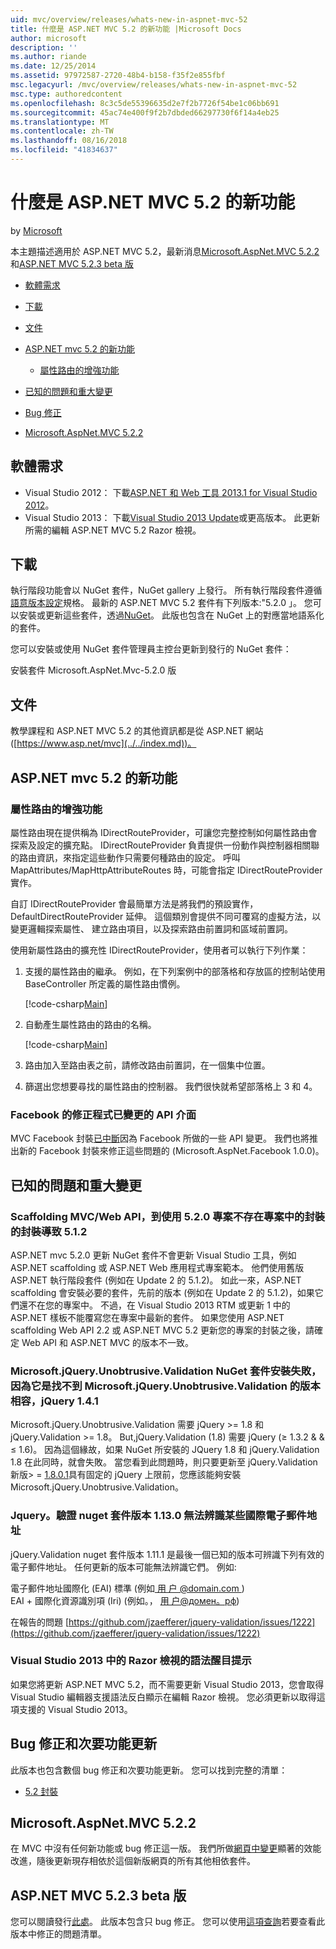 ```yaml
---
uid: mvc/overview/releases/whats-new-in-aspnet-mvc-52
title: 什麼是 ASP.NET MVC 5.2 的新功能 |Microsoft Docs
author: microsoft
description: ''
ms.author: riande
ms.date: 12/25/2014
ms.assetid: 97972587-2720-48b4-b158-f35f2e855fbf
msc.legacyurl: /mvc/overview/releases/whats-new-in-aspnet-mvc-52
msc.type: authoredcontent
ms.openlocfilehash: 8c3c5de55396635d2e7f2b7726f54be1c06bb691
ms.sourcegitcommit: 45ac74e400f9f2b7dbded66297730f6f14a4eb25
ms.translationtype: MT
ms.contentlocale: zh-TW
ms.lasthandoff: 08/16/2018
ms.locfileid: "41834637"
---
```

<a name="whats-new-in-aspnet-mvc-52"></a>什麼是 ASP.NET MVC 5.2 的新功能
====================
by [Microsoft](https://github.com/microsoft)

本主題描述適用於 ASP.NET MVC 5.2，最新消息[Microsoft.AspNet.MVC 5.2.2](#52)和[ASP.NET MVC 5.2.3 beta 版](#mvc523Beta)

- [軟體需求](#softRequire)
- [下載](#download)
- [文件](#documentation)
- [ASP.NET mvc 5.2 的新功能](#new-features)

    - [屬性路由的增強功能](#attributerouting)
- [已知的問題和重大變更](#knownbreakingchanges)
- [Bug 修正](#bug-fixes)
- [Microsoft.AspNet.MVC 5.2.2](#52)

<a id="softRequire"></a>
## <a name="software-requirements"></a>軟體需求

- Visual Studio 2012： 下載[ASP.NET 和 Web 工具 2013.1 for Visual Studio 2012](https://go.microsoft.com/fwlink/?LinkId=390062)。
- Visual Studio 2013： 下載[Visual Studio 2013 Update](https://go.microsoft.com/fwlink/?LinkId=390064)或更高版本。 此更新所需的編輯 ASP.NET MVC 5.2 Razor 檢視。

<a id="download"></a>
## <a name="download"></a>下載

執行階段功能會以 NuGet 套件，NuGet gallery 上發行。 所有執行階段套件遵循[語意版本設定](http://semver.org/)規格。 最新的 ASP.NET MVC 5.2 套件有下列版本:"5.2.0 」。 您可以安裝或更新這些套件，透過[NuGet](http://www.nuget.org/packages/Microsoft.AspNet.Mvc/)。 此版也包含在 NuGet 上的對應當地語系化的套件。

您可以安裝或使用 NuGet 套件管理員主控台更新到發行的 NuGet 套件：

安裝套件 Microsoft.AspNet.Mvc-5.2.0 版

<a id="documentation"></a>
## <a name="documentation"></a>文件

教學課程和 ASP.NET MVC 5.2 的其他資訊都是從 ASP.NET 網站 ([https://www.asp.net/mvc](../../index.md))。

<a id="new-features"></a>
## <a name="new-features-in-aspnet-mvc-52"></a>ASP.NET mvc 5.2 的新功能

<a id="attributerouting"></a>
### <a name="attribute-routing-improvements"></a>屬性路由的增強功能

屬性路由現在提供稱為 IDirectRouteProvider，可讓您完整控制如何屬性路由會探索及設定的擴充點。 IDirectRouteProvider 負責提供一份動作與控制器相關聯的路由資訊，來指定這些動作只需要何種路由的設定。 呼叫 MapAttributes/MapHttpAttributeRoutes 時，可能會指定 IDirectRouteProvider 實作。

自訂 IDirectRouteProvider 會最簡單方法是將我們的預設實作，DefaultDirectRouteProvider 延伸。 這個類別會提供不同可覆寫的虛擬方法，以變更邏輯探索屬性、 建立路由項目，以及探索路由前置詞和區域前置詞。

使用新屬性路由的擴充性 IDirectRouteProvider，使用者可以執行下列作業：

1. 支援的屬性路由的繼承。 例如，在下列案例中的部落格和存放區的控制站使用 BaseController 所定義的屬性路由慣例。 

    [!code-csharp[Main](whats-new-in-aspnet-mvc-52/samples/sample1.cs)]
2. 自動產生屬性路由的路由的名稱。 

    [!code-csharp[Main](whats-new-in-aspnet-mvc-52/samples/sample2.cs)]
3. 路由加入至路由表之前，請修改路由前置詞，在一個集中位置。
4. 篩選出您想要尋找的屬性路由的控制器。 我們很快就希望部落格上 3 和 4。

### <a name="facebook-fixes-for-changed-api-surface"></a>Facebook 的修正程式已變更的 API 介面

MVC Facebook 封裝[已中斷](https://aspnetwebstack.codeplex.com/workitem/list/advanced?keyword=&amp;status=All&amp;type=All&amp;priority=All&amp;release=v5.2%20RC&amp;assignedTo=All&amp;component=Facebook&amp;sortField=AssignedTo&amp;sortDirection=Ascending&amp;page=0&amp;reasonClosed=All)因為 Facebook 所做的一些 API 變更。 我們也將推出新的 Facebook 封裝來修正這些問題的 (Microsoft.AspNet.Facebook 1.0.0)。

<a id="knownbreakingchanges"></a>
## <a name="known-issues-and-breaking-changes"></a>已知的問題和重大變更

### <a name="scaffolding-mvcweb-api-into-a-project-with-520-packages-results-in-512-packages-for-ones-that-dont-already-exist-in-the-project"></a>Scaffolding MVC/Web API，到使用 5.2.0 專案不存在專案中的封裝的封裝導致 5.1.2

ASP.NET mvc 5.2.0 更新 NuGet 套件不會更新 Visual Studio 工具，例如 ASP.NET scaffolding 或 ASP.NET Web 應用程式專案範本。 他們使用舊版 ASP.NET 執行階段套件 (例如在 Update 2 的 5.1.2)。 如此一來，ASP.NET scaffolding 會安裝必要的套件，先前的版本 (例如在 Update 2 的 5.1.2)，如果它們還不在您的專案中。 不過，在 Visual Studio 2013 RTM 或更新 1 中的 ASP.NET 樣板不能覆寫您在專案中最新的套件。 如果您使用 ASP.NET scaffolding Web API 2.2 或 ASP.NET MVC 5.2 更新您的專案的封裝之後，請確定 Web API 和 ASP.NET MVC 的版本不一致。

### <a name="microsoftjqueryunobtrusivevalidation-nuget-package-installation-fails-because-it-is-unable-to-find-a-version-of-microsoftjqueryunobtrusivevalidation-compatible-to-jquery-141"></a>Microsoft.jQuery.Unobtrusive.Validation NuGet 套件安裝失敗，因為它是找不到 Microsoft.jQuery.Unobtrusive.Validation 的版本相容，jQuery 1.4.1

Microsoft.jQuery.Unobtrusive.Validation 需要 jQuery &gt;= 1.8 和 jQuery.Validation &gt;= 1.8。 But,jQuery.Validation (1.8) 需要 jQuery (&#8805; 1.3.2 &amp; &amp; &#8804; 1.6)。 因為這個緣故，如果 NuGet 所安裝的 JQuery 1.8 和 jQuery.Validation 1.8 在此同時，就會失敗。 當您看到此問題時，則只要更新至 jQuery.Validation 新版&gt; =  [1.8.0.1](https://www.nuget.org/packages/jQuery.Validation/1.8.0.1)具有固定的 jQuery 上限前，您應該能夠安裝Microsoft.jQuery.Unobtrusive.Validation。

### <a name="the-jqueryvalidation-nuget-package-version-1130-does-not-recognize-some-international-email-addresses"></a>Jquery。驗證 nuget 套件版本 1.13.0 無法辨識某些國際電子郵件地址

jQuery.Validation nuget 套件版本 1.11.1 是最後一個已知的版本可辨識下列有效的電子郵件地址。 任何更新的版本可能無法辨識它們。 例如: 

電子郵件地址國際化 (EAI) 標準 (例如[ &#29992; &#25143; @domain.com ](mailto:&#29992;&#25143;@domain.com))   
 EAI + 國際化資源識別項 (Iri) (例如。， [ &#29992; &#25143;@&#1076;&#1086;&#1084;&#1077;&#1085;。&#1088;&#1092;](mailto:&#29992;&#25143;@&#1076;&#1086;&#1084;&#1077;&#1085;.&#1088;&#1092;))

在報告的問題 [https://github.com/jzaefferer/jquery-validation/issues/1222](https://github.com/jzaefferer/jquery-validation/issues/1222)

### <a name="syntax-highlighting-for-razor-views-in-visual-studio-2013"></a>Visual Studio 2013 中的 Razor 檢視的語法醒目提示

如果您將更新 ASP.NET MVC 5.2，而不需要更新 Visual Studio 2013，您會取得 Visual Studio 編輯器支援語法反白顯示在編輯 Razor 檢視。 您必須更新以取得這項支援的 Visual Studio 2013。

<a id="bug-fixes"></a>
## <a name="bug-fixes-and-minor-feature-updates"></a>Bug 修正和次要功能更新

此版本也包含數個 bug 修正和次要功能更新。 您可以找到完整的清單：

- [5.2 封裝](https://aspnetwebstack.codeplex.com/workitem/list/advanced?keyword=&amp;status=Closed&amp;type=All&amp;priority=All&amp;release=v5.2%20RC&amp;assignedTo=All&amp;component=MVC&amp;sortField=AssignedTo&amp;sortDirection=Ascending&amp;page=0&amp;reasonClosed=Fixed)

<a id="52"></a>
## <a name="microsoftaspnetmvc-522"></a>Microsoft.AspNet.MVC 5.2.2

在 MVC 中沒有任何新功能或 bug 修正這一版。 我們所做[網頁中變更](https://blogs.msdn.com/b/webdev/archive/2014/07/28/announcing-the-beta-release-of-web-pages-3-2-1.aspx)顯著的效能改進，隨後更新現存相依於這個新版網頁的所有其他相依套件。

<a id="mvc523Beta"></a>
## <a name="aspnet-mvc-523-beta"></a>ASP.NET MVC 5.2.3 beta 版

您可以閱讀發行[此處](https://blogs.msdn.com/b/webdev/archive/2014/12/17/asp-net-mvc-5-2-3-web-pages-5-2-3-and-web-api-5-2-3-beta-releases.aspx)。 此版本包含只 bug 修正。 您可以使用[這項查詢](https://aspnetwebstack.codeplex.com/workitem/list/advanced?keyword=&amp;status=Closed&amp;type=All&amp;priority=All&amp;release=v5.2.3%20Beta&amp;assignedTo=All&amp;component=MVC&amp;sortField=LastUpdatedDate&amp;sortDirection=Descending&amp;page=0&amp;reasonClosed=Fixed)若要查看此版本中修正的問題清單。
